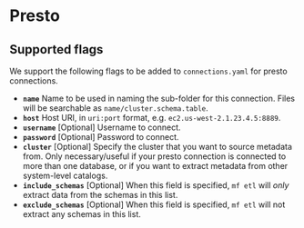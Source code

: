 # Presto

## Supported flags

We support the following flags to be added to `connections.yaml` for presto connections.

* **`name`** Name to be used in naming the sub-folder for this connection. Files will be searchable as `name/cluster.schema.table`.
* **`host`** Host URI, in `uri:port` format, e.g. `ec2.us-west-2.1.23.4.5:8889`.
* **`username`** \[Optional\] Username to connect.
* **`password`** \[Optional\] Password to connect.
* **`cluster`** \[Optional\] Specify the cluster that you want to source metadata from. Only necessary/useful if your presto connection is connected to more than one database, or if you want to extract metadata from other system-level catalogs.
* **`include_schemas`** \[Optional\] When this field is specified, `mf etl` will _only_ extract data from the schemas in this list.
* **`exclude_schemas`** \[Optional\] When this field is specified, `mf etl` will not extract any schemas in this list.

